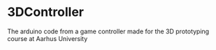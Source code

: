 # 3DController
The arduino code from a game controller made for the 3D prototyping course at Aarhus University 
